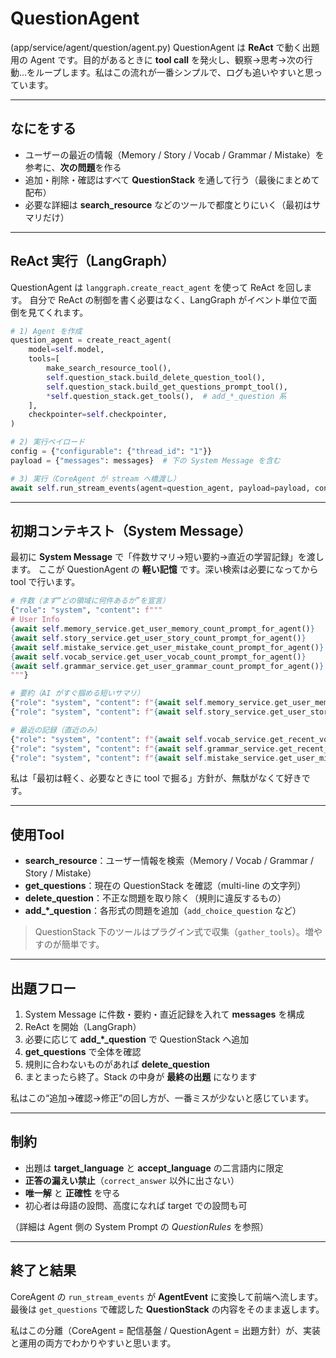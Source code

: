 # QuestionAgent
(app/service/agent/question/agent.py)
QuestionAgent は **ReAct** で動く出題用の Agent です。目的があるときに **tool call** を発火し、観察→思考→次の行動…をループします。私はこの流れが一番シンプルで、ログも追いやすいと思っています。

---

## なにをする

* ユーザーの最近の情報（Memory / Story / Vocab / Grammar / Mistake）を参考に、**次の問題**を作る
* 追加・削除・確認はすべて **QuestionStack** を通して行う（最後にまとめて配布）
* 必要な詳細は **search\_resource** などのツールで都度とりにいく（最初はサマリだけ）

---

## ReAct 実行（LangGraph）

QuestionAgent は `langgraph.create_react_agent` を使って ReAct を回します。
自分で ReAct の制御を書く必要はなく、LangGraph がイベント単位で面倒を見てくれます。

```python
# 1) Agent を作成
question_agent = create_react_agent(
    model=self.model,
    tools=[
        make_search_resource_tool(),
        self.question_stack.build_delete_question_tool(),
        self.question_stack.build_get_questions_prompt_tool(),
        *self.question_stack.get_tools(),  # add_*_question 系
    ],
    checkpointer=self.checkpointer,
)

# 2) 実行ペイロード
config = {"configurable": {"thread_id": "1"}}
payload = {"messages": messages}  # 下の System Message を含む

# 3) 実行（CoreAgent が stream へ橋渡し）
await self.run_stream_events(agent=question_agent, payload=payload, config=config)
```

---

## 初期コンテキスト（System Message）

最初に **System Message** で「件数サマリ→短い要約→直近の学習記録」を渡します。
ここが QuestionAgent の **軽い記憶** です。深い検索は必要になってから tool で行います。

```python
# 件数（まず“どの領域に何件あるか”を宣言）
{"role": "system", "content": f"""
# User Info
{await self.memory_service.get_user_memory_count_prompt_for_agent()}
{await self.story_service.get_user_story_count_prompt_for_agent()}
{await self.mistake_service.get_user_mistake_count_prompt_for_agent()}
{await self.vocab_service.get_user_vocab_count_prompt_for_agent()}
{await self.grammar_service.get_user_grammar_count_prompt_for_agent()}
"""}

# 要約（AI がすぐ掴める短いサマリ）
{"role": "system", "content": f"{await self.memory_service.get_user_memory_summary_prompt_for_agent()}"}
{"role": "system", "content": f"{await self.story_service.get_user_story_summary_prompt_for_agent()}"}

# 最近の記録（直近のみ）
{"role": "system", "content": f"{await self.vocab_service.get_recent_vocab_prompt_for_agent()}"}
{"role": "system", "content": f"{await self.grammar_service.get_recent_grammar_prompt_for_agent()}"}
{"role": "system", "content": f"{await self.mistake_service.get_user_mistake_prompt_for_agent()}"}
```

私は「最初は軽く、必要なときに tool で掘る」方針が、無駄がなくて好きです。

---

## 使用Tool

* **search\_resource**：ユーザー情報を検索（Memory / Vocab / Grammar / Story / Mistake）
* **get\_questions**：現在の QuestionStack を確認（multi-line の文字列）
* **delete\_question**：不正な問題を取り除く（規則に違反するもの）
* **add\_\*\_question**：各形式の問題を追加（`add_choice_question` など）

> QuestionStack 下のツールはプラグイン式で収集（`gather_tools`）。増やすのが簡単です。

---

## 出題フロー

1. System Message に件数・要約・直近記録を入れて **messages** を構成
2. ReAct を開始（LangGraph）
3. 必要に応じて **add\_\*\_question** で QuestionStack へ追加
4. **get\_questions** で全体を確認
5. 規則に合わないものがあれば **delete\_question**
6. まとまったら終了。Stack の中身が **最終の出題** になります

私はこの“追加→確認→修正”の回し方が、一番ミスが少ないと感じています。

---

## 制約

* 出題は **target\_language** と **accept\_language** の二言語内に限定
* **正答の漏えい禁止**（`correct_answer` 以外に出さない）
* **唯一解** と **正確性** を守る
* 初心者は母語の設問、高度になれば target での設問も可

（詳細は Agent 側の System Prompt の *QuestionRules* を参照）

---

## 終了と結果

CoreAgent の `run_stream_events` が **AgentEvent** に変換して前端へ流します。
最後は `get_questions` で確認した **QuestionStack** の内容をそのまま返します。

私はこの分離（CoreAgent = 配信基盤 / QuestionAgent = 出題方針）が、実装と運用の両方でわかりやすいと思います。
